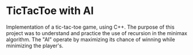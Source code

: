 # TicTacToe with AI
Implementation of a tic-tac-toe game, using C++. 
The purpose of this project was to understand and practice the use of recursion in the minimax algorithm. The "AI" operate by maximizing its chance of winning while minimizing the player's.
